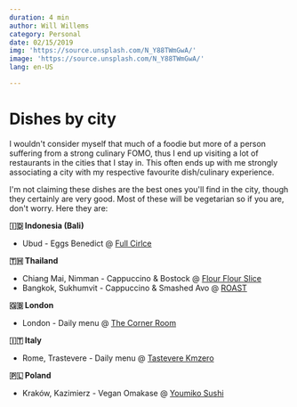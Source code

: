 ```yaml
---
duration: 4 min
author: Will Willems
category: Personal
date: 02/15/2019
img: 'https://source.unsplash.com/N_Y88TWmGwA/'
image: 'https://source.unsplash.com/N_Y88TWmGwA/'
lang: en-US

---
```


# Dishes by city

I wouldn't consider myself that much of a foodie but more of a person suffering from a strong culinary FOMO, thus I end up visiting a lot of restaurants in the cities that I stay in. This often ends up with me strongly associating a city with my respective favourite dish/culinary experience. 

I'm not claiming these dishes are the best ones you'll find in the city, though they certainly are very good. Most of these will be vegetarian so if you are, don't worry. Here they are:

**🇮🇩 Indonesia (Bali)**
- Ubud - Eggs Benedict @ [Full Cirlce](https://www.fullcirclebyexpatroasters.com/)

**🇹🇭 Thailand**
- Chiang Mai, Nimman - Cappuccino & Bostock @ [Flour Flour Slice](http://flourflour.cafe/)
- Bangkok, Sukhumvit - Cappuccino & Smashed Avo @ [ROAST](https://roastbkk.com)

**🇬🇧 London**
- London - Daily menu @ [The Corner Room](https://www.townhallhotel.com/food-and-drink/corner_room)

**🇮🇹 Italy**
- Rome, Trastevere - Daily menu @ [Tastevere Kmzero](https://www.facebook.com/tastevere.kmzero)

**🇵🇱 Poland**
- Kraków, Kazimierz - Vegan Omakase @ [Youmiko Sushi](https://www.facebook.com/YoumikoSushi)
